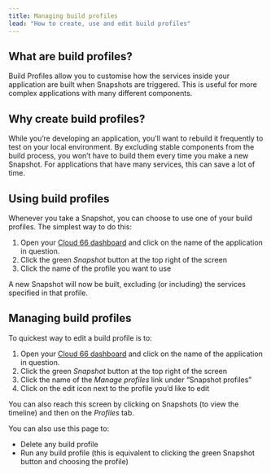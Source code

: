 ```yaml
---
title: Managing build profiles
lead: "How to create, use and edit build profiles"
---
```


## What are build profiles?

Build Profiles allow you to customise how the services inside your application are built when Snapshots are triggered. This is useful for more complex applications with many different components. 

## Why create build profiles?

While you’re developing an application, you’ll want to rebuild it frequently to test on your local environment. By excluding stable components from the build process, you won’t have to build them every time you make a new Snapshot. For applications that have many services, this can save a lot of time.

## Using build profiles

Whenever you take a Snapshot, you can choose to use one of your build profiles. The simplest way to do this:

1. Open your [Cloud 66 dashboard](https://app.cloud66.com/dashboard) and click on the name of the application in question.
2. Click the green *Snapshot* button at the top right of the screen
3. Click the name of the profile you want to use

A new Snapshot will now be built, excluding (or including) the services specified in that profile.

## Managing build profiles

To quickest way to edit a build profile is to:

1. Open your [Cloud 66 dashboard](https://app.cloud66.com/dashboard) and click on the name of the application in question.
2. Click the green *Snapshot* button at the top right of the screen
3. Click the name of the *Manage profiles* link under “Snapshot profiles”
4. Click on the edit icon next to the profile you’d like to edit

You can also reach this screen by clicking on Snapshots (to view the timeline) and then on the *Profiles* tab.

You can also use this page to:

* Delete any build profile
* Run any build profile (this is equivalent to clicking the green Snapshot button and choosing the profile)

